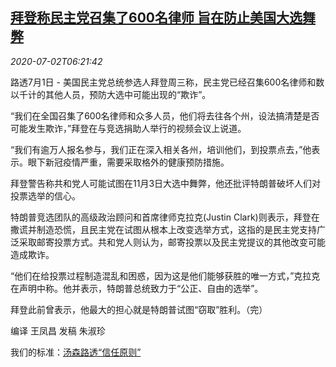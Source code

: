 <!--1593674594000-->
[拜登称民主党召集了600名律师 旨在防止美国大选舞弊](https://cn.reuters.com/article/usa-election-biden-idCNKBS2430Q0)
------

<div><i>2020-07-02T06:21:42</i></div><div class="StandardArticleBody_body"><p>路透7月1日 - 美国民主党总统参选人拜登周三称，民主党已经召集600名律师和数以千计的其他人员，预防大选中可能出现的“欺诈”。 </p><p>“我们在全国召集了600名律师和众多人员，他们将去往各个州，设法搞清楚是否可能发生欺诈，”拜登在与竞选捐助人举行的视频会议上说道。 </p><p>“我们有逾万人报名参与，我们正在深入相关各州，培训他们，到投票点去，”他表示。眼下新冠疫情严重，需要采取格外的健康预防措施。 </p><p>拜登警告称共和党人可能试图在11月3日大选中舞弊，他还批评特朗普破坏人们对投票选举的信心。 </p><p>特朗普竞选团队的高级政治顾问和首席律师克拉克(Justin Clark)则表示，拜登在撒谎并制造恐慌，且民主党在试图从根本上改变选举方式，这指的是民主党支持广泛采取邮寄投票方式。共和党人则认为，邮寄投票以及民主党提议的其他改变可能造成欺诈。 </p><p>“他们在给投票过程制造混乱和困惑，因为这是他们能够获胜的唯一方式，”克拉克在声明中称。他并表示，特朗普总统致力于“公正、自由的选举”。 </p><p>拜登此前曾表示，他最大的担心就是特朗普试图“窃取”胜利。（完） </p><p>编译 王凤昌 发稿 朱淑珍</p><div class="StandardArticleBody_trustBadgeContainer"><span class="StandardArticleBody_trustBadgeTitle">我们的标准：</span><span class="trustBadgeUrl"><a href="https://www.thomsonreuters.cn/content/dam/openweb/documents/pdf/china/brochures/about-us-1.pdf">汤森路透“信任原则”</a></span></div></div>
